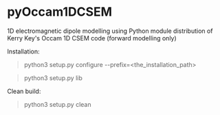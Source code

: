 # pyOccam1DCSEM
1D electromagnetic dipole modelling using Python module distribution of Kerry Key's Occam 1D CSEM code
(forward modelling only)

Installation:
> python3 setup.py configure --prefix=<the_installation_path>

> python3 setup.py lib

Clean build:
> python3 setup.py clean
